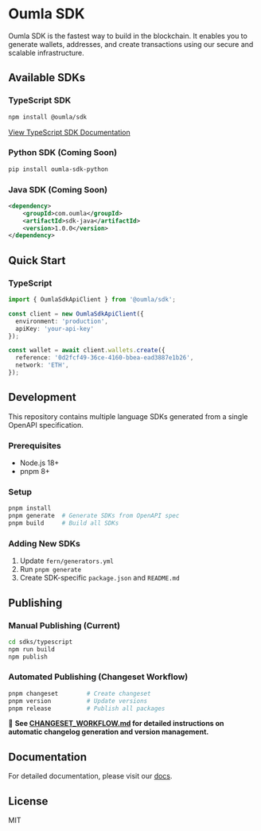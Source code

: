 # Oumla SDK

Oumla SDK is the fastest way to build in the blockchain. It enables you to generate wallets, addresses, and create transactions using our secure and scalable infrastructure.

## Available SDKs

### TypeScript SDK
```bash
npm install @oumla/sdk
```

[View TypeScript SDK Documentation](./sdks/typescript/README.md)

### Python SDK (Coming Soon)
```bash
pip install oumla-sdk-python
```

### Java SDK (Coming Soon)
```xml
<dependency>
    <groupId>com.oumla</groupId>
    <artifactId>sdk-java</artifactId>
    <version>1.0.0</version>
</dependency>
```

## Quick Start

### TypeScript
```typescript
import { OumlaSdkApiClient } from '@oumla/sdk';

const client = new OumlaSdkApiClient({
  environment: 'production',
  apiKey: 'your-api-key'
});

const wallet = await client.wallets.create({
  reference: '0d2fcf49-36ce-4160-bbea-ead3887e1b26',
  network: 'ETH',
});
```

## Development

This repository contains multiple language SDKs generated from a single OpenAPI specification.

### Prerequisites
- Node.js 18+
- pnpm 8+

### Setup
```bash
pnpm install
pnpm generate  # Generate SDKs from OpenAPI spec
pnpm build     # Build all SDKs
```

### Adding New SDKs
1. Update `fern/generators.yml`
2. Run `pnpm generate`
3. Create SDK-specific `package.json` and `README.md`

## Publishing

### Manual Publishing (Current)
```bash
cd sdks/typescript
npm run build
npm publish
```

### Automated Publishing (Changeset Workflow)
```bash
pnpm changeset        # Create changeset
pnpm version          # Update versions
pnpm release          # Publish all packages
```

📖 **See [CHANGESET_WORKFLOW.md](./CHANGESET_WORKFLOW.md) for detailed instructions on automatic changelog generation and version management.**

## Documentation

For detailed documentation, please visit our [docs](https://docs.oumla.com).

## License

MIT
